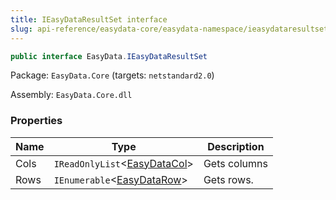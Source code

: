 ```yaml
---
title: IEasyDataResultSet interface
slug: api-reference/easydata-core/easydata-namespace/ieasydataresultset-interface
---
```

```csharp
public interface EasyData.IEasyDataResultSet

```
Package: `EasyData.Core` (targets: `netstandard2.0`)

Assembly: `EasyData.Core.dll`

### Properties

| Name | Type | Description | 
| --- | --- | --- | 
| Cols | `IReadOnlyList`&lt;[EasyDataCol](api-reference/easydata-core/easydata-namespace/easydatacol-class)&gt; | Gets columns | 
| Rows | `IEnumerable`&lt;[EasyDataRow](api-reference/easydata-core/easydata-namespace/easydatarow-class)&gt; | Gets rows. |